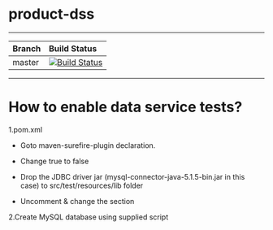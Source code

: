 # product-dss

---

|  Branch | Build Status |
| :------------ |:-------------
| master      | [![Build Status](https://wso2.org/jenkins/job/product-dss/badge/icon)](https://wso2.org/jenkins/job/product-dss) |


---

How to enable data service tests?
=================================
1.pom.xml
- Goto maven-surefire-plugin declaration.
- Change <skip>true</skip> to <skip>false</skip>

- Drop the JDBC driver jar (mysql-connector-java-5.1.5-bin.jar in this case) to src/test/resources/lib folder
- Uncomment & change the <!-- JDBC Driver classes --> section


2.Create MySQL database using supplied script 
